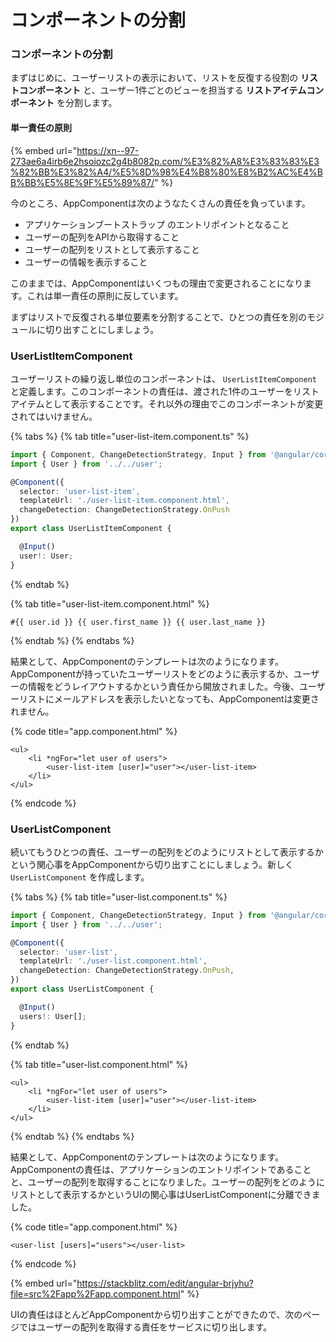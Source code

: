# コンポーネントの分割

### コンポーネントの分割

まずはじめに、ユーザーリストの表示において、リストを反復する役割の **リストコンポーネント** と、ユーザー1件ごとのビューを担当する **リストアイテムコンポーネント** を分割します。

#### 単一責任の原則

{% embed url="https://xn--97-273ae6a4irb6e2hsoiozc2g4b8082p.com/%E3%82%A8%E3%83%83%E3%82%BB%E3%82%A4/%E5%8D%98%E4%B8%80%E8%B2%AC%E4%BB%BB%E5%8E%9F%E5%89%87/" %}

今のところ、AppComponentは次のようなたくさんの責任を負っています。

* アプリケーションブートストラップ のエントリポイントとなること 
* ユーザーの配列をAPIから取得すること
* ユーザーの配列をリストとして表示すること
* ユーザーの情報を表示すること

このままでは、AppComponentはいくつもの理由で変更されることになります。これは単一責任の原則に反しています。

まずはリストで反復される単位要素を分割することで、ひとつの責任を別のモジュールに切り出すことにしましょう。

### UserListItemComponent

ユーザーリストの繰り返し単位のコンポーネントは、 `UserListItemComponent` と定義します。このコンポーネントの責任は、渡された1件のユーザーをリストアイテムとして表示することです。それ以外の理由でこのコンポーネントが変更されてはいけません。

{% tabs %}
{% tab title="user-list-item.component.ts" %}
```typescript
import { Component, ChangeDetectionStrategy, Input } from '@angular/core';
import { User } from '../../user';

@Component({
  selector: 'user-list-item',
  templateUrl: './user-list-item.component.html',
  changeDetection: ChangeDetectionStrategy.OnPush
})
export class UserListItemComponent {

  @Input()
  user!: User;
}
```
{% endtab %}

{% tab title="user-list-item.component.html" %}
```markup
#{{ user.id }} {{ user.first_name }} {{ user.last_name }}
```
{% endtab %}
{% endtabs %}

結果として、AppComponentのテンプレートは次のようになります。AppComponentが持っていたユーザーリストをどのように表示するか、ユーザーの情報をどうレイアウトするかという責任から開放されました。今後、ユーザーリストにメールアドレスを表示したいとなっても、AppComponentは変更されません。

{% code title="app.component.html" %}
```markup
<ul>
	<li *ngFor="let user of users">
		<user-list-item [user]="user"></user-list-item>
	</li>
</ul>
```
{% endcode %}

### UserListComponent

続いてもうひとつの責任、ユーザーの配列をどのようにリストとして表示するかという関心事をAppComponentから切り出すことにしましょう。新しく `UserListComponent` を作成します。

{% tabs %}
{% tab title="user-list.component.ts" %}
```typescript
import { Component, ChangeDetectionStrategy, Input } from '@angular/core';
import { User } from '../../user';

@Component({
  selector: 'user-list',
  templateUrl: './user-list.component.html',
  changeDetection: ChangeDetectionStrategy.OnPush,
})
export class UserListComponent {

  @Input()
  users!: User[];
}
```
{% endtab %}

{% tab title="user-list.component.html" %}
```markup
<ul>
	<li *ngFor="let user of users">
		<user-list-item [user]="user"></user-list-item>
	</li>
</ul>
```
{% endtab %}
{% endtabs %}

結果として、AppComponentのテンプレートは次のようになります。AppComponentの責任は、アプリケーションのエントリポイントであることと、ユーザーの配列を取得することになりました。ユーザーの配列をどのようにリストとして表示するかというUIの関心事はUserListComponentに分離できました。

{% code title="app.component.html" %}
```markup
<user-list [users]="users"></user-list>
```
{% endcode %}

{% embed url="https://stackblitz.com/edit/angular-brjyhu?file=src%2Fapp%2Fapp.component.html" %}



UIの責任はほとんどAppComponentから切り出すことができたので、次のページではユーザーの配列を取得する責任をサービスに切り出します。





